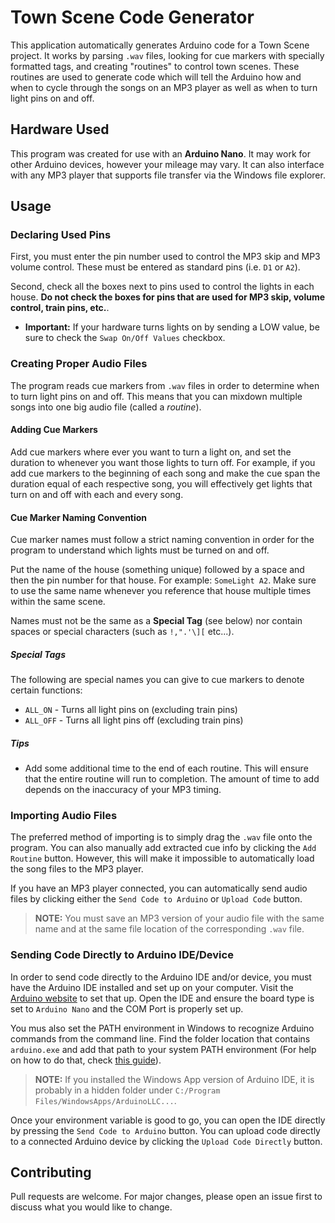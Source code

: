 # Town Scene Code Generator
This application automatically generates Arduino code for a Town Scene project. It works by parsing `.wav` files, looking for cue markers with specially formatted tags, and creating "routines" to control town scenes. These routines are used to generate code which will tell the Arduino how and when to cycle through the songs on an MP3 player as well as when to turn light pins on and off.

## Hardware Used
This program was created for use with an **Arduino Nano**. It may work for other Arduino devices, however your mileage may vary. It can also interface with any MP3 player that supports file transfer via the Windows file explorer.

## Usage
### Declaring Used Pins
First, you must enter the pin number used to control the MP3 skip and MP3 volume control. These must be entered as standard pins (i.e. `D1` or `A2`).

Second, check all the boxes next to pins used to control the lights in each house. **Do not check the boxes for pins that are used for MP3 skip, volume control, train pins, etc.**.

* **Important:** If your hardware turns lights on by sending a LOW value, be sure to check the `Swap On/Off Values` checkbox.

### Creating Proper Audio Files
The program reads cue markers from `.wav` files in order to determine when to turn light pins on and off. This means that you can mixdown multiple songs into one big audio file (called a *routine*). 

#### Adding Cue Markers
Add cue markers where ever you want to turn a light on, and set the duration to whenever you want those lights to turn off. For example, if you add cue markers to the beginning of each song and make the cue span the duration equal of each respective song, you will effectively get lights that turn on and off with each and every song.

#### Cue Marker Naming Convention
Cue marker names must follow a strict naming convention in order for the program to understand which lights must be turned on and off. 

Put the name of the house (something unique) followed by a space and then the pin number for that house. For example: `SomeLight A2`. Make sure to use the same name whenever you reference that house multiple times within the same scene.

Names must not be the same as a **Special Tag** (see below) nor contain spaces or special characters (such as `!,".'\][` etc...).

##### Special Tags
The following are special names you can give to cue markers to denote certain functions:
* `ALL_ON` - Turns all light pins on (excluding train pins)
* `ALL_OFF` - Turns all light pins off (excluding train pins)

##### Tips
- Add some additional time to the end of each routine. This will ensure that the entire routine will run to completion. The amount of time to add depends on the inaccuracy of your MP3 timing.

### Importing Audio Files

The preferred method of importing is to simply drag the `.wav` file onto the program. You can also manually add extracted cue info by clicking the `Add Routine` button. However, this will make it impossible to automatically load the song files to the MP3 player.

If you have an MP3 player connected, you can automatically send audio files by clicking either the `Send Code to Arduino` or `Upload Code` button. 
> **NOTE:** You must save an MP3 version of your audio file with the same name and at the same file location of the corresponding `.wav` file.

### Sending Code Directly to Arduino IDE/Device
In order to send code directly to the Arduino IDE and/or device, you must have the Arduino IDE installed and set up on your computer. Visit the [Arduino website](https://www.arduino.cc/en/guide/windows) to set that up. Open the IDE and ensure the board type is set to `Arduino Nano` and the COM Port is properly set up.

You mus also set the PATH environment in Windows to recognize Arduino commands from the command line. Find the folder location that contains `arduino.exe` and add that path to your system PATH environment (For help on how to do that, check [this guide](https://www.computerhope.com/issues/ch000549.htm)). 

> **NOTE:** If you installed the Windows App version of Arduino IDE, it is probably in a hidden folder under `C:/Program Files/WindowsApps/ArduinoLLC...`. 

Once your environment variable is good to go, you can open the IDE directly by pressing the `Send Code to Arduino` button. You can upload code directly to a connected Arduino device by clicking the `Upload Code Directly` button.


## Contributing
Pull requests are welcome. For major changes, please open an issue first to discuss what you would like to change.
